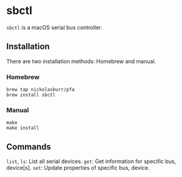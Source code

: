 # sbctl

`sbctl` is a macOS serial bus controller.

## Installation

There are two installation methods: Homebrew and manual.

### Homebrew

```
brew tap nickolasburr/pfa
brew install sbctl
```

### Manual

```
make
make install
```

## Commands

`list`, `ls`: List all serial devices.
`get`: Get information for specific bus, device[s].
`set`: Update properties of specific bus, device.
